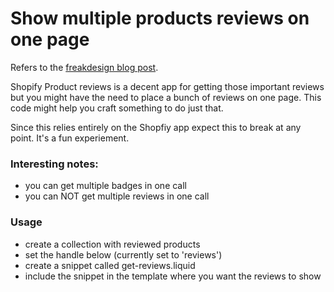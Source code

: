 # Show multiple products reviews on one page

Refers to the [freakdesign blog post](https://freakdesign.com.au/blogs/news/show-multiple-shopify-product-reviews-on-one-page).

Shopify Product reviews is a decent app for getting those important reviews but you might have the need to place a bunch of reviews on one page. This code might help you craft something to do just that.

Since this relies entirely on the Shopfiy app expect this to break at any point. It's a fun experiement.

### Interesting notes:
- you can get multiple badges in one call
- you can NOT get multiple reviews in one call

### Usage
- create a collection with reviewed products
- set the handle below (currently set to 'reviews')
- create a snippet called get-reviews.liquid
- include the snippet in the template where you want the reviews to show